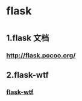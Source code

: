 
<h1>flask<h1>
<h2>1.flask 文档</h2>
<h3><a href="http://flask.pocoo.org/">http://flask.pocoo.org/</a></h3>
<h2>2.flask-wtf </h2>
<h3> <a href="http://docs.jinkan.org/docs/flask-wtf/" >flask-wtf</a></h3>
